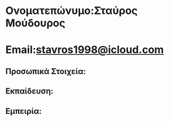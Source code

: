 # Ονοματεπώνυμο:Σταύρος Μούδουρος
# Email:stavros1998@icloud.com
## Προσωπικά Στοιχεία:
## Εκπαίδευση:
## Εμπειρία:
